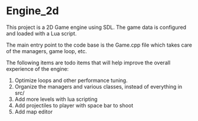 # Engine_2d

This project is a 2D Game engine using SDL. The game data is configured and loaded with a Lua script.

The main entry point to the code base is the Game.cpp file which takes care of the managers, game loop, etc.

The following items are todo items that will help improve the overall experience of the engine:
1. Optimize loops and other performance tuning.
2. Organize the managers and various classes, instead of everything in src/
3. Add more levels with lua scripting
4. Add projectiles to player with space bar to shoot
5. Add map editor